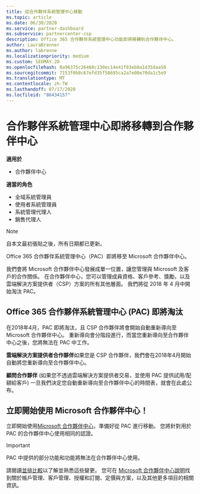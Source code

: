 ```yaml
---
title: 從合作夥伴系統管理中心移動
ms.topic: article
ms.date: 06/30/2020
ms.service: partner-dashboard
ms.subservice: partnercenter-csp
description: Office 365 合作夥伴系統管理中心功能即將移轉到合作夥伴中心。
author: LauraBrenner
ms.author: labrenne
ms.localizationpriority: medium
ms.custom: SEOMAY.20
ms.openlocfilehash: 0a96375c26468c130ec14e41f83eb8a1d35daa58
ms.sourcegitcommit: 7153f0b8c67efd35f58695ca2a7e00e70da1c5e9
ms.translationtype: MT
ms.contentlocale: zh-TW
ms.lasthandoff: 07/17/2020
ms.locfileid: "86434157"
---
```

# <a name="partner-admin-center-is-moving-to-the-partner-center"></a>合作夥伴系統管理中心即將移轉到合作夥伴中心

**適用於**

- 合作夥伴中心

**適當的角色**
- 全域系統管理員
- 使用者系統管理員
- 系統管理代理人
- 銷售代理人

> [!NOTE]  
> 自本文最初張貼之後，所有日期都已更新。

Office 365 合作夥伴系統管理中心（PAC）即將移至 Microsoft 合作夥伴中心。

我們會將 Microsoft 合作夥伴中心發展成單一位置，讓您管理與 Microsoft 及客戶的合作關係。 在合作夥伴中心，您可以管理成員資格、客戶參考、獎勵，以及雲端解決方案提供者（CSP）方案的所有其他層面。 我們將從 2018 年 4 月中開始淘汰 PAC。

## <a name="the-office-365-partner-admin-center-pac-will-be-retired"></a>Office 365 合作夥伴系統管理中心 (PAC) 即將淘汰

在2018年4月，PAC 即將淘汰，且 CSP 合作夥伴將會開始自動重新導向至 Microsoft 合作夥伴中心。 重新導向會分階段進行，而當您重新導向至合作夥伴中心之後，您將無法在 PAC 中工作。 

**雲端解決方案提供者合作夥伴**如果您是 CSP 合作夥伴，我們會在2018年4月開始自動將您重新導向至合作夥伴中心。 

**顧問合作夥伴** (如果您不透過雲端解決方案提供者交易，並使用 PAC 提供試用/配額給客戶) 一旦我們決定您自動重新導向至合作夥伴中心的時間表，就會在此處公布。 


## <a name="start-using-the-microsoft-partner-center-now"></a>立即開始使用 Microsoft 合作夥伴中心！

立即開始使用[Microsoft 合作夥伴中心](https://partnercenter.microsoft.com/)，準備好從 PAC 進行移動。  您將針對用於 PAC 的合作夥伴中心使用相同的認證。

> [!IMPORTANT]  
> PAC 中提供的部分功能和功能將無法在合作夥伴中心使用。

 請閱讀[並排比較](moving-from-pac-to-pc.md)以了解並熟悉這些變更。  您可在 [Microsoft 合作夥伴中心說明](https://docs.microsoft.com/partner-center/)找到關於帳戶管理、客戶管理、授權和訂閱、定價與方案，以及其他更多項目的相關資訊。